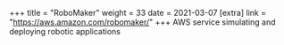 +++
title = "RoboMaker"
weight = 33
date = 2021-03-07
[extra]
link = "https://aws.amazon.com/robomaker/"
+++
AWS service simulating and deploying robotic applications

